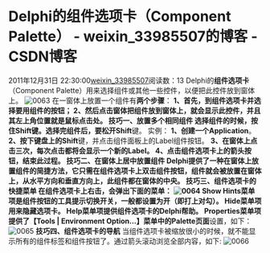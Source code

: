 # Delphi的组件选项卡（Component Palette） - weixin_33985507的博客 - CSDN博客
2011年12月31日 22:30:00[weixin_33985507](https://me.csdn.net/weixin_33985507)阅读数：13
Delphi的**组件选项卡**（Component Palette）用来选择组件或其他一些控件，以便把此控件放到窗体上。
![0063](https://images.cnblogs.com/cnblogs_com/pchmonster/201112/201112312230135298.png)
在一窗体上放置一个组件有**两个步骤**：
**1、**首先，到组件选项卡并选择要用组件的按钮；
**2、**然后点击窗体把组件放到窗体上，就会显示此控件，并且其左上角位置就是鼠标点击处。
**技巧一、放置多个相同组件**
选择组件的时候，按住**Shift**键。选择完组件后，要松开**Shift**键。
实例：
**1、**创建一个**Application**。
**2、**按下键盘上的**Shift**键，并点击组件面板上的Label组件按钮。
**3、**在窗体上点击三次，每次点击都将会显示一个新的Label。
**4、**点击组件选项卡上的**箭头按钮**，结束此过程。
**技巧二、在窗体上居中放置组件**
Delphi提供了一种在窗体上放置组件的简捷方法，它只需在组件选项卡上双击组件按钮，组件就会被放置在窗体上，从水平方向和垂直方向上，此组件都在窗体的中央。
**技巧三、组件选项卡的快捷菜单**
在组件选项卡上右击，会弹出下面的菜单：
![0064](https://images.cnblogs.com/cnblogs_com/pchmonster/201112/201112312230157018.png)
**Show Hints**菜单项是组件按钮的工具提示切换开关，一般都设置为开（即打上对勾）。
**Hide**菜单项用来隐藏选项卡。
**Help**菜单项提供组件选项卡的Delphi帮助。
**Properties**菜单项提供了【**Tools | Environment Option…**】菜单中的**Palette页面**设置，如下：
![0065](https://images.cnblogs.com/cnblogs_com/pchmonster/201112/201112312230195509.png)
**技巧四、组件选项卡的导航**
当组件选项卡被缩放很小的时候，就不能显示所有的组件标签和组件按钮了。通过箭头滚动浏览全部内容，如下:
![0066](https://images.cnblogs.com/cnblogs_com/pchmonster/201112/201112312230248602.png)
